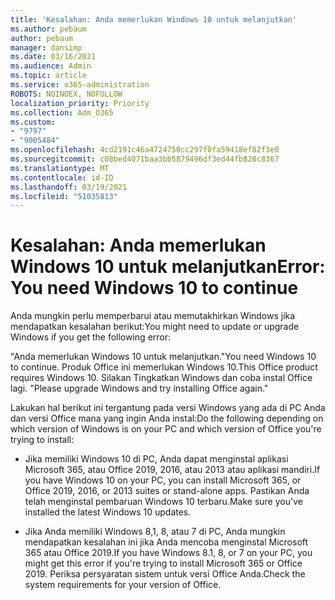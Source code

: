 ```yaml
---
title: 'Kesalahan: Anda memerlukan Windows 10 untuk melanjutkan'
ms.author: pebaum
author: pebaum
manager: dansimp
ms.date: 03/16/2021
ms.audience: Admin
ms.topic: article
ms.service: o365-administration
ROBOTS: NOINDEX, NOFOLLOW
localization_priority: Priority
ms.collection: Adm_O365
ms.custom:
- "9797"
- "9005484"
ms.openlocfilehash: 4cd2191c46a4724750cc297f0fa59418ef82f3e0
ms.sourcegitcommit: c08bed4071baa3bb5879496df3ed44fb828c8367
ms.translationtype: MT
ms.contentlocale: id-ID
ms.lasthandoff: 03/19/2021
ms.locfileid: "51035813"
---
```

# <a name="error-you-need-windows-10-to-continue"></a><span data-ttu-id="5ec9b-102">Kesalahan: Anda memerlukan Windows 10 untuk melanjutkan</span><span class="sxs-lookup"><span data-stu-id="5ec9b-102">Error: You need Windows 10 to continue</span></span>

<span data-ttu-id="5ec9b-103">Anda mungkin perlu memperbarui atau memutakhirkan Windows jika mendapatkan kesalahan berikut:</span><span class="sxs-lookup"><span data-stu-id="5ec9b-103">You might need to update or upgrade Windows if you get the following error:</span></span>

<span data-ttu-id="5ec9b-104">"Anda memerlukan Windows 10 untuk melanjutkan.</span><span class="sxs-lookup"><span data-stu-id="5ec9b-104">"You need Windows 10 to continue.</span></span> <span data-ttu-id="5ec9b-105">Produk Office ini memerlukan Windows 10.</span><span class="sxs-lookup"><span data-stu-id="5ec9b-105">This Office product requires Windows 10.</span></span> <span data-ttu-id="5ec9b-106">Silakan Tingkatkan Windows dan coba instal Office lagi. "</span><span class="sxs-lookup"><span data-stu-id="5ec9b-106">Please upgrade Windows and try installing Office again."</span></span>

<span data-ttu-id="5ec9b-107">Lakukan hal berikut ini tergantung pada versi Windows yang ada di PC Anda dan versi Office mana yang ingin Anda instal:</span><span class="sxs-lookup"><span data-stu-id="5ec9b-107">Do the following depending on which version of Windows is on your PC and which version of Office you're trying to install:</span></span>

- <span data-ttu-id="5ec9b-108">Jika memiliki Windows 10 di PC, Anda dapat menginstal aplikasi Microsoft 365, atau Office 2019, 2016, atau 2013 atau aplikasi mandiri.</span><span class="sxs-lookup"><span data-stu-id="5ec9b-108">If you have Windows 10 on your PC, you can install Microsoft 365, or Office 2019, 2016, or 2013 suites or stand-alone apps.</span></span> <span data-ttu-id="5ec9b-109">Pastikan Anda telah menginstal pembaruan Windows 10 terbaru.</span><span class="sxs-lookup"><span data-stu-id="5ec9b-109">Make sure you've installed the latest Windows 10 updates.</span></span>

- <span data-ttu-id="5ec9b-110">Jika Anda memiliki Windows 8,1, 8, atau 7 di PC, Anda mungkin mendapatkan kesalahan ini jika Anda mencoba menginstal Microsoft 365 atau Office 2019.</span><span class="sxs-lookup"><span data-stu-id="5ec9b-110">If you have Windows 8.1, 8, or 7 on your PC, you might get this error if you're trying to install Microsoft 365 or Office 2019.</span></span> <span data-ttu-id="5ec9b-111">Periksa persyaratan sistem untuk versi Office Anda.</span><span class="sxs-lookup"><span data-stu-id="5ec9b-111">Check the system requirements for your version of Office.</span></span>